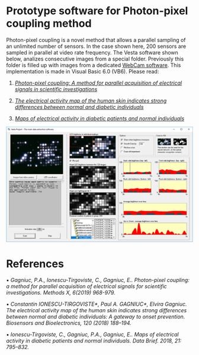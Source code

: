 # Prototype software for Photon-pixel coupling method

Photon-pixel coupling is a novel method that allows a parallel sampling of an unlimited number of sensors. In the case shown here, 200 sensors are sampled in parallel at video rate frequency. The Vesta software shown below, analizes consecutive images from a special folder. Previously this folder is filled up with images from a dedicated [WebCam software](https://github.com/Gagniuc/WebCam-software-sampling). This implementation is made in Visual Basic 6.0 (VB6). Please read:

1) <i>[Photon-pixel coupling: A method for parallel acquisition of electrical signals in scientific investigations](https://www.sciencedirect.com/science/article/pii/S2215016119300901)</i> 

2) <i>[The electrical activity map of the human skin indicates strong differences between normal and diabetic individuals](https://www.sciencedirect.com/science/article/abs/pii/S0956566318306663)</i>

3) <i>[Maps of electrical activity in diabetic patients and normal individuals](https://www.sciencedirect.com/science/article/pii/S2352340918312204)</i>

![screenshot](https://github.com/Gagniuc/Prototype-software-for-Photon-pixel-coupling/blob/main/screenshot/Photon-pixel%20coupling%20(3).PNG)

# References
▪	<i>Gagniuc, P.A., Ionescu-Tirgoviste, C., Gagniuc, E.. Photon-pixel coupling: a method for parallel acquisition of electrical signals for scientific investigations. Methods X, 6(2019) 968-979.</i>

▪	<i>Constantin IONESCU-TIRGOVISTE*, Paul A. GAGNIUC*, Elvira Gagniuc. The electrical activity map of the human skin indicates strong differences between normal and diabetic individuals: A gateway to onset prevention. Biosensors and Bioelectronics, 120 (2018) 188–194. </i>

▪	<i>Ionescu-Tirgoviste, C., Gagniuc, P.A., Gagniuc, E.. Maps of electrical activity in diabetic patients and normal individuals.  Data Brief. 2018, 21: 795–832.</i>
